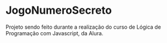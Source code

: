# JogoNumeroSecreto
Projeto sendo feito durante a realização do curso de Lógica de Programação com Javascript, da Alura.
